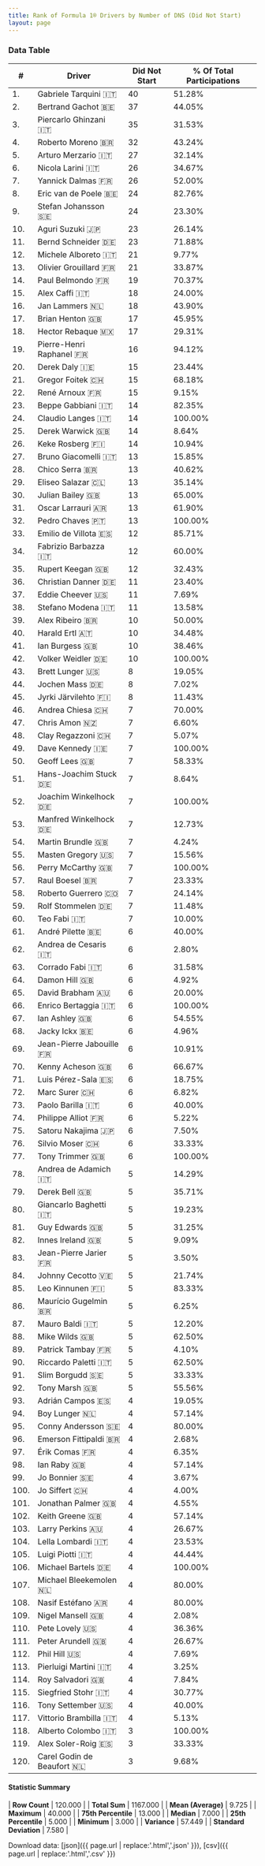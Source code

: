 ```yaml
---
title: Rank of Formula 1® Drivers by Number of DNS (Did Not Start)
layout: page
---
```


<canvas id="chart" width="400" height="180"></canvas>
<script>
var data = {
    "datasets": [
        {
            "backgroundColor": [
                "#f3a935",
                "#f3a935",
                "#f3a935",
                "#f3a935",
                "#f3a935",
                "#f3a935",
                "#f3a935",
                "#f3a935",
                "#f3a935",
                "#f3a935",
                "#f3a935",
                "#f3a935",
                "#f3a935",
                "#f3a935",
                "#f3a935",
                "#f3a935",
                "#f3a935",
                "#f3a935",
                "#f3a935",
                "#f3a935",
                "#f3a935",
                "#f3a935",
                "#f3a935",
                "#f3a935",
                "#f3a935",
                "#f3a935",
                "#f3a935",
                "#f3a935",
                "#f3a935",
                "#f3a935",
                "#f3a935",
                "#f3a935",
                "#f3a935",
                "#f3a935",
                "#f3a935",
                "#f3a935",
                "#f3a935",
                "#f3a935",
                "#f3a935",
                "#f3a935",
                "#f3a935",
                "#f3a935",
                "#f3a935",
                "#f3a935",
                "#f3a935",
                "#f3a935",
                "#f3a935",
                "#f3a935",
                "#f3a935",
                "#f3a935",
                "#f3a935",
                "#f3a935",
                "#f3a935",
                "#f3a935",
                "#f3a935",
                "#f3a935",
                "#f3a935",
                "#f3a935",
                "#f3a935",
                "#f3a935",
                "#f3a935",
                "#f3a935",
                "#f3a935",
                "#f3a935",
                "#f3a935",
                "#f3a935",
                "#f3a935",
                "#f3a935",
                "#f3a935",
                "#f3a935",
                "#f3a935",
                "#f3a935",
                "#f3a935",
                "#f3a935",
                "#f3a935",
                "#f3a935",
                "#f3a935",
                "#f3a935",
                "#f3a935",
                "#f3a935",
                "#f3a935",
                "#f3a935",
                "#f3a935",
                "#f3a935",
                "#f3a935",
                "#f3a935",
                "#f3a935",
                "#f3a935",
                "#f3a935",
                "#f3a935",
                "#f3a935",
                "#f3a935",
                "#f3a935",
                "#f3a935",
                "#f3a935",
                "#f3a935",
                "#f3a935",
                "#f3a935",
                "#f3a935",
                "#f3a935",
                "#f3a935",
                "#f3a935",
                "#f3a935",
                "#f3a935",
                "#f3a935",
                "#f3a935",
                "#f3a935",
                "#f3a935",
                "#f3a935",
                "#f3a935",
                "#f3a935",
                "#f3a935",
                "#f3a935",
                "#f3a935",
                "#f3a935",
                "#f3a935",
                "#f3a935",
                "#f3a935",
                "#f3a935",
                "#f3a935"
            ],
            "borderColor": [
                "#f68639",
                "#f68639",
                "#f68639",
                "#f68639",
                "#f68639",
                "#f68639",
                "#f68639",
                "#f68639",
                "#f68639",
                "#f68639",
                "#f68639",
                "#f68639",
                "#f68639",
                "#f68639",
                "#f68639",
                "#f68639",
                "#f68639",
                "#f68639",
                "#f68639",
                "#f68639",
                "#f68639",
                "#f68639",
                "#f68639",
                "#f68639",
                "#f68639",
                "#f68639",
                "#f68639",
                "#f68639",
                "#f68639",
                "#f68639",
                "#f68639",
                "#f68639",
                "#f68639",
                "#f68639",
                "#f68639",
                "#f68639",
                "#f68639",
                "#f68639",
                "#f68639",
                "#f68639",
                "#f68639",
                "#f68639",
                "#f68639",
                "#f68639",
                "#f68639",
                "#f68639",
                "#f68639",
                "#f68639",
                "#f68639",
                "#f68639",
                "#f68639",
                "#f68639",
                "#f68639",
                "#f68639",
                "#f68639",
                "#f68639",
                "#f68639",
                "#f68639",
                "#f68639",
                "#f68639",
                "#f68639",
                "#f68639",
                "#f68639",
                "#f68639",
                "#f68639",
                "#f68639",
                "#f68639",
                "#f68639",
                "#f68639",
                "#f68639",
                "#f68639",
                "#f68639",
                "#f68639",
                "#f68639",
                "#f68639",
                "#f68639",
                "#f68639",
                "#f68639",
                "#f68639",
                "#f68639",
                "#f68639",
                "#f68639",
                "#f68639",
                "#f68639",
                "#f68639",
                "#f68639",
                "#f68639",
                "#f68639",
                "#f68639",
                "#f68639",
                "#f68639",
                "#f68639",
                "#f68639",
                "#f68639",
                "#f68639",
                "#f68639",
                "#f68639",
                "#f68639",
                "#f68639",
                "#f68639",
                "#f68639",
                "#f68639",
                "#f68639",
                "#f68639",
                "#f68639",
                "#f68639",
                "#f68639",
                "#f68639",
                "#f68639",
                "#f68639",
                "#f68639",
                "#f68639",
                "#f68639",
                "#f68639",
                "#f68639",
                "#f68639",
                "#f68639",
                "#f68639",
                "#f68639",
                "#f68639"
            ],
            "borderWidth": 1,
            "data": [
                40.0,
                37.0,
                35.0,
                32.0,
                27.0,
                26.0,
                26.0,
                24.0,
                24.0,
                23.0,
                23.0,
                21.0,
                21.0,
                19.0,
                18.0,
                18.0,
                17.0,
                17.0,
                16.0,
                15.0,
                15.0,
                15.0,
                14.0,
                14.0,
                14.0,
                14.0,
                13.0,
                13.0,
                13.0,
                13.0,
                13.0,
                13.0,
                12.0,
                12.0,
                12.0,
                11.0,
                11.0,
                11.0,
                10.0,
                10.0,
                10.0,
                10.0,
                8.0,
                8.0,
                8.0,
                7.0,
                7.0,
                7.0,
                7.0,
                7.0,
                7.0,
                7.0,
                7.0,
                7.0,
                7.0,
                7.0,
                7.0,
                7.0,
                7.0,
                7.0,
                6.0,
                6.0,
                6.0,
                6.0,
                6.0,
                6.0,
                6.0,
                6.0,
                6.0,
                6.0,
                6.0,
                6.0,
                6.0,
                6.0,
                6.0,
                6.0,
                6.0,
                5.0,
                5.0,
                5.0,
                5.0,
                5.0,
                5.0,
                5.0,
                5.0,
                5.0,
                5.0,
                5.0,
                5.0,
                5.0,
                5.0,
                5.0,
                4.0,
                4.0,
                4.0,
                4.0,
                4.0,
                4.0,
                4.0,
                4.0,
                4.0,
                4.0,
                4.0,
                4.0,
                4.0,
                4.0,
                4.0,
                4.0,
                4.0,
                4.0,
                4.0,
                4.0,
                4.0,
                4.0,
                4.0,
                4.0,
                4.0,
                3.0,
                3.0,
                3.0
            ],
            "label": "Did Not Start"
        }
    ],
    "labels": [
        "Gabriele Tarquini",
        "Bertrand Gachot",
        "Piercarlo Ghinzani",
        "Roberto Moreno",
        "Arturo Merzario",
        "Nicola Larini",
        "Yannick Dalmas",
        "Eric van de Poele",
        "Stefan Johansson",
        "Aguri Suzuki",
        "Bernd Schneider",
        "Michele Alboreto",
        "Olivier Grouillard",
        "Paul Belmondo",
        "Alex Caffi",
        "Jan Lammers",
        "Brian Henton",
        "Hector Rebaque",
        "Pierre-Henri Raphanel",
        "Derek Daly",
        "Gregor Foitek",
        "René Arnoux",
        "Beppe Gabbiani",
        "Claudio Langes",
        "Derek Warwick",
        "Keke Rosberg",
        "Bruno Giacomelli",
        "Chico Serra",
        "Eliseo Salazar",
        "Julian Bailey",
        "Oscar Larrauri",
        "Pedro Chaves",
        "Emilio de Villota",
        "Fabrizio Barbazza",
        "Rupert Keegan",
        "Christian Danner",
        "Eddie Cheever",
        "Stefano Modena",
        "Alex Ribeiro",
        "Harald Ertl",
        "Ian Burgess",
        "Volker Weidler",
        "Brett Lunger",
        "Jochen Mass",
        "Jyrki Järvilehto",
        "Andrea Chiesa",
        "Chris Amon",
        "Clay Regazzoni",
        "Dave Kennedy",
        "Geoff Lees",
        "Hans-Joachim Stuck",
        "Joachim Winkelhock",
        "Manfred Winkelhock",
        "Martin Brundle",
        "Masten Gregory",
        "Perry McCarthy",
        "Raul Boesel",
        "Roberto Guerrero",
        "Rolf Stommelen",
        "Teo Fabi",
        "André Pilette",
        "Andrea de Cesaris",
        "Corrado Fabi",
        "Damon Hill",
        "David Brabham",
        "Enrico Bertaggia",
        "Ian Ashley",
        "Jacky Ickx",
        "Jean-Pierre Jabouille",
        "Kenny Acheson",
        "Luis Pérez-Sala",
        "Marc Surer",
        "Paolo Barilla",
        "Philippe Alliot",
        "Satoru Nakajima",
        "Silvio Moser",
        "Tony Trimmer",
        "Andrea de Adamich",
        "Derek Bell",
        "Giancarlo Baghetti",
        "Guy Edwards",
        "Innes Ireland",
        "Jean-Pierre Jarier",
        "Johnny Cecotto",
        "Leo Kinnunen",
        "Maurício Gugelmin",
        "Mauro Baldi",
        "Mike Wilds",
        "Patrick Tambay",
        "Riccardo Paletti",
        "Slim Borgudd",
        "Tony Marsh",
        "Adrián Campos",
        "Boy Lunger",
        "Conny Andersson",
        "Emerson Fittipaldi",
        "Érik Comas",
        "Ian Raby",
        "Jo Bonnier",
        "Jo Siffert",
        "Jonathan Palmer",
        "Keith Greene",
        "Larry Perkins",
        "Lella Lombardi",
        "Luigi Piotti",
        "Michael Bartels",
        "Michael Bleekemolen",
        "Nasif Estéfano",
        "Nigel Mansell",
        "Pete Lovely",
        "Peter Arundell",
        "Phil Hill",
        "Pierluigi Martini",
        "Roy Salvadori",
        "Siegfried Stohr",
        "Tony Settember",
        "Vittorio Brambilla",
        "Alberto Colombo",
        "Alex Soler-Roig",
        "Carel Godin de Beaufort"
    ]
};
var options = {
  legend: {
    display: false
  },
  scales: {
    xAxes: [{
      ticks: {
        beginAtZero: true,
        maxRotation: 180,
        display: window.innerWidth > 800
      }
    }],
    yAxes: [{
      ticks: {
        beginAtZero: true
      }
    }]
  },
  onResize: function(chart, size) {
    chart.options.scales.xAxes[0].ticks.display = size.width > 800;
  }
};
var chart = new Chart("chart", {
    data: data,
    type: 'bar',
    options: options
});
</script>



### Data Table

| # | Driver | Did Not Start | % Of Total Participations |
|--|--|--|--|
| 1. | Gabriele Tarquini 🇮🇹 | 40 | 51.28% |
| 2. | Bertrand Gachot 🇧🇪 | 37 | 44.05% |
| 3. | Piercarlo Ghinzani 🇮🇹 | 35 | 31.53% |
| 4. | Roberto Moreno 🇧🇷 | 32 | 43.24% |
| 5. | Arturo Merzario 🇮🇹 | 27 | 32.14% |
| 6. | Nicola Larini 🇮🇹 | 26 | 34.67% |
| 7. | Yannick Dalmas 🇫🇷 | 26 | 52.00% |
| 8. | Eric van de Poele 🇧🇪 | 24 | 82.76% |
| 9. | Stefan Johansson 🇸🇪 | 24 | 23.30% |
| 10. | Aguri Suzuki 🇯🇵 | 23 | 26.14% |
| 11. | Bernd Schneider 🇩🇪 | 23 | 71.88% |
| 12. | Michele Alboreto 🇮🇹 | 21 | 9.77% |
| 13. | Olivier Grouillard 🇫🇷 | 21 | 33.87% |
| 14. | Paul Belmondo 🇫🇷 | 19 | 70.37% |
| 15. | Alex Caffi 🇮🇹 | 18 | 24.00% |
| 16. | Jan Lammers 🇳🇱 | 18 | 43.90% |
| 17. | Brian Henton 🇬🇧 | 17 | 45.95% |
| 18. | Hector Rebaque 🇲🇽 | 17 | 29.31% |
| 19. | Pierre-Henri Raphanel 🇫🇷 | 16 | 94.12% |
| 20. | Derek Daly 🇮🇪 | 15 | 23.44% |
| 21. | Gregor Foitek 🇨🇭 | 15 | 68.18% |
| 22. | René Arnoux 🇫🇷 | 15 | 9.15% |
| 23. | Beppe Gabbiani 🇮🇹 | 14 | 82.35% |
| 24. | Claudio Langes 🇮🇹 | 14 | 100.00% |
| 25. | Derek Warwick 🇬🇧 | 14 | 8.64% |
| 26. | Keke Rosberg 🇫🇮 | 14 | 10.94% |
| 27. | Bruno Giacomelli 🇮🇹 | 13 | 15.85% |
| 28. | Chico Serra 🇧🇷 | 13 | 40.62% |
| 29. | Eliseo Salazar 🇨🇱 | 13 | 35.14% |
| 30. | Julian Bailey 🇬🇧 | 13 | 65.00% |
| 31. | Oscar Larrauri 🇦🇷 | 13 | 61.90% |
| 32. | Pedro Chaves 🇵🇹 | 13 | 100.00% |
| 33. | Emilio de Villota 🇪🇸 | 12 | 85.71% |
| 34. | Fabrizio Barbazza 🇮🇹 | 12 | 60.00% |
| 35. | Rupert Keegan 🇬🇧 | 12 | 32.43% |
| 36. | Christian Danner 🇩🇪 | 11 | 23.40% |
| 37. | Eddie Cheever 🇺🇸 | 11 | 7.69% |
| 38. | Stefano Modena 🇮🇹 | 11 | 13.58% |
| 39. | Alex Ribeiro 🇧🇷 | 10 | 50.00% |
| 40. | Harald Ertl 🇦🇹 | 10 | 34.48% |
| 41. | Ian Burgess 🇬🇧 | 10 | 38.46% |
| 42. | Volker Weidler 🇩🇪 | 10 | 100.00% |
| 43. | Brett Lunger 🇺🇸 | 8 | 19.05% |
| 44. | Jochen Mass 🇩🇪 | 8 | 7.02% |
| 45. | Jyrki Järvilehto 🇫🇮 | 8 | 11.43% |
| 46. | Andrea Chiesa 🇨🇭 | 7 | 70.00% |
| 47. | Chris Amon 🇳🇿 | 7 | 6.60% |
| 48. | Clay Regazzoni 🇨🇭 | 7 | 5.07% |
| 49. | Dave Kennedy 🇮🇪 | 7 | 100.00% |
| 50. | Geoff Lees 🇬🇧 | 7 | 58.33% |
| 51. | Hans-Joachim Stuck 🇩🇪 | 7 | 8.64% |
| 52. | Joachim Winkelhock 🇩🇪 | 7 | 100.00% |
| 53. | Manfred Winkelhock 🇩🇪 | 7 | 12.73% |
| 54. | Martin Brundle 🇬🇧 | 7 | 4.24% |
| 55. | Masten Gregory 🇺🇸 | 7 | 15.56% |
| 56. | Perry McCarthy 🇬🇧 | 7 | 100.00% |
| 57. | Raul Boesel 🇧🇷 | 7 | 23.33% |
| 58. | Roberto Guerrero 🇨🇴 | 7 | 24.14% |
| 59. | Rolf Stommelen 🇩🇪 | 7 | 11.48% |
| 60. | Teo Fabi 🇮🇹 | 7 | 10.00% |
| 61. | André Pilette 🇧🇪 | 6 | 40.00% |
| 62. | Andrea de Cesaris 🇮🇹 | 6 | 2.80% |
| 63. | Corrado Fabi 🇮🇹 | 6 | 31.58% |
| 64. | Damon Hill 🇬🇧 | 6 | 4.92% |
| 65. | David Brabham 🇦🇺 | 6 | 20.00% |
| 66. | Enrico Bertaggia 🇮🇹 | 6 | 100.00% |
| 67. | Ian Ashley 🇬🇧 | 6 | 54.55% |
| 68. | Jacky Ickx 🇧🇪 | 6 | 4.96% |
| 69. | Jean-Pierre Jabouille 🇫🇷 | 6 | 10.91% |
| 70. | Kenny Acheson 🇬🇧 | 6 | 66.67% |
| 71. | Luis Pérez-Sala 🇪🇸 | 6 | 18.75% |
| 72. | Marc Surer 🇨🇭 | 6 | 6.82% |
| 73. | Paolo Barilla 🇮🇹 | 6 | 40.00% |
| 74. | Philippe Alliot 🇫🇷 | 6 | 5.22% |
| 75. | Satoru Nakajima 🇯🇵 | 6 | 7.50% |
| 76. | Silvio Moser 🇨🇭 | 6 | 33.33% |
| 77. | Tony Trimmer 🇬🇧 | 6 | 100.00% |
| 78. | Andrea de Adamich 🇮🇹 | 5 | 14.29% |
| 79. | Derek Bell 🇬🇧 | 5 | 35.71% |
| 80. | Giancarlo Baghetti 🇮🇹 | 5 | 19.23% |
| 81. | Guy Edwards 🇬🇧 | 5 | 31.25% |
| 82. | Innes Ireland 🇬🇧 | 5 | 9.09% |
| 83. | Jean-Pierre Jarier 🇫🇷 | 5 | 3.50% |
| 84. | Johnny Cecotto 🇻🇪 | 5 | 21.74% |
| 85. | Leo Kinnunen 🇫🇮 | 5 | 83.33% |
| 86. | Maurício Gugelmin 🇧🇷 | 5 | 6.25% |
| 87. | Mauro Baldi 🇮🇹 | 5 | 12.20% |
| 88. | Mike Wilds 🇬🇧 | 5 | 62.50% |
| 89. | Patrick Tambay 🇫🇷 | 5 | 4.10% |
| 90. | Riccardo Paletti 🇮🇹 | 5 | 62.50% |
| 91. | Slim Borgudd 🇸🇪 | 5 | 33.33% |
| 92. | Tony Marsh 🇬🇧 | 5 | 55.56% |
| 93. | Adrián Campos 🇪🇸 | 4 | 19.05% |
| 94. | Boy Lunger 🇳🇱 | 4 | 57.14% |
| 95. | Conny Andersson 🇸🇪 | 4 | 80.00% |
| 96. | Emerson Fittipaldi 🇧🇷 | 4 | 2.68% |
| 97. | Érik Comas 🇫🇷 | 4 | 6.35% |
| 98. | Ian Raby 🇬🇧 | 4 | 57.14% |
| 99. | Jo Bonnier 🇸🇪 | 4 | 3.67% |
| 100. | Jo Siffert 🇨🇭 | 4 | 4.00% |
| 101. | Jonathan Palmer 🇬🇧 | 4 | 4.55% |
| 102. | Keith Greene 🇬🇧 | 4 | 57.14% |
| 103. | Larry Perkins 🇦🇺 | 4 | 26.67% |
| 104. | Lella Lombardi 🇮🇹 | 4 | 23.53% |
| 105. | Luigi Piotti 🇮🇹 | 4 | 44.44% |
| 106. | Michael Bartels 🇩🇪 | 4 | 100.00% |
| 107. | Michael Bleekemolen 🇳🇱 | 4 | 80.00% |
| 108. | Nasif Estéfano 🇦🇷 | 4 | 80.00% |
| 109. | Nigel Mansell 🇬🇧 | 4 | 2.08% |
| 110. | Pete Lovely 🇺🇸 | 4 | 36.36% |
| 111. | Peter Arundell 🇬🇧 | 4 | 26.67% |
| 112. | Phil Hill 🇺🇸 | 4 | 7.69% |
| 113. | Pierluigi Martini 🇮🇹 | 4 | 3.25% |
| 114. | Roy Salvadori 🇬🇧 | 4 | 7.84% |
| 115. | Siegfried Stohr 🇮🇹 | 4 | 30.77% |
| 116. | Tony Settember 🇺🇸 | 4 | 40.00% |
| 117. | Vittorio Brambilla 🇮🇹 | 4 | 5.13% |
| 118. | Alberto Colombo 🇮🇹 | 3 | 100.00% |
| 119. | Alex Soler-Roig 🇪🇸 | 3 | 33.33% |
| 120. | Carel Godin de Beaufort 🇳🇱 | 3 | 9.68% |

#### Statistic Summary

| **Row Count** | 120.000 |
| **Total Sum** | 1167.000 |
| **Mean (Average)** | 9.725 |
| **Maximum** | 40.000 |
| **75th Percentile** | 13.000 |
| **Median** | 7.000 |
| **25th Percentile** | 5.000 |
| **Minimum** | 3.000 |
| **Variance** | 57.449 |
| **Standard Deviation** | 7.580 |

Download data: [json]({{ page.url | replace:'.html','.json' }}), [csv]({{ page.url | replace:'.html','.csv' }})
